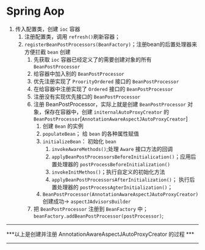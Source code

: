 # Spring Aop  
1. 传入配置类，创建 `ioc` 容器
    1. 注册配置类，调用 `refresh()`刷新容器；
    2. `registerBeanPostProcessors(BeanFactory)`；注册bean的后置处理器来方便拦截 `bean` 创建
        1. 先获取 `ioc` 容器已经定义了的需要创建对象的所有 `BeanPostProcessor`
        2. 给容器中加入别的 `BeanPostProcessor`
        3. 优先注册实现了 `ProorityOrdered` 接口的 `BeanPostProcessor`
        4. 在给容器中注册实现了 `Ordered` 接口的 `BeanPostProcessor`
        5. 注册没有实现优先接口的 `BeanPostProcessor`
        6. 注册 BeanPostProcessor，实际上就是创建 `BeanPostProcessor` 对象，保存在容器中，创建 `initernalAutoProxyCreator` 的 `BeanPostProcessor`[`AnnotationAwareAspectJAutoProxyCreator`]
            1. 创建 `Bean` 的实例
            2. `populateBean`； 给 `bean` 的各种属性赋值
            3. `initializeBean`： 初始化 `bean`
                1. `invokeAwareMethods()`;处理 `Aware` 接口方法的回调
                2. `applyBeanPostProcessorsBeforeInitialication()`；应用后置处理器的 `postProcessBeforeInitialization()`
                3. `invokeInitMethos()`；执行自定义的初始化方法
                4. `applyBeanPostProcessorsAfterInitialization()`； 执行后置处理器的 `postProcessAgterInitialization()`；
            4. `BeanPostProcessor(AnnotationAwareAspectJAutoProxyCreator)` 创建成功-> `aspectJAdvisorsBuilder`
        7. 把 `BeanPostProcessor` 注册到 `BeanFactory` 中；`beanFactory.addBeanPostProcessor(postProcessor)`;

---  
    
***以上是创建并注册 AnnotationAwareAspectJAutoProxyCreator 的过程  ***

---